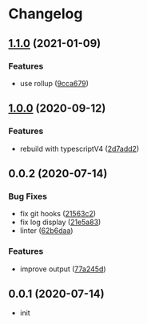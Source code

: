 # Changelog

## [1.1.0](http://mister-hope/assert-type/compare/v1.0.0...v1.1.0) (2021-01-09)

### Features

- use rollup ([9cca679](http://mister-hope/assert-type/commits/9cca679ca39d8cf1b891a76d7fefb10fde97401d))

## [1.0.0](http://mister-hope/assert-type/compare/v0.0.2...v1.0.0) (2020-09-12)

### Features

- rebuild with typescriptV4 ([2d7add2](http://mister-hope/assert-type/commits/2d7add2b5f97c2ae582379686da7d6fd602ad08d))

## 0.0.2 (2020-07-14)

### Bug Fixes

- fix git hooks ([21563c2](http://mister-hope/assert-type/commits/21563c20f7ce698f8b349f19905996ee8716fc21))
- fix log display ([21e5a83](http://mister-hope/assert-type/commits/21e5a83e5af0908994536f1e07fa30655acf827c))
- linter ([62b6daa](http://mister-hope/assert-type/commits/62b6daac6149c4cc1a94e20f8e8153c9fa030321))

### Features

- improve output ([77a245d](http://mister-hope/assert-type/commits/77a245d95eb690757c599d80bbb6863c04d4eb5c))

## 0.0.1 (2020-07-14)

- init
